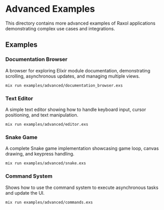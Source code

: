 # Advanced Examples

This directory contains more advanced examples of Raxol applications demonstrating complex use cases and integrations.

## Examples

### Documentation Browser

A browser for exploring Elixir module documentation, demonstrating scrolling, asynchronous updates, and managing multiple views.

```
mix run examples/advanced/documentation_browser.exs
```

### Text Editor

A simple text editor showing how to handle keyboard input, cursor positioning, and text manipulation.

```
mix run examples/advanced/editor.exs
```

### Snake Game

A complete Snake game implementation showcasing game loop, canvas drawing, and keypress handling.

```
mix run examples/advanced/snake.exs
```

### Command System

Shows how to use the command system to execute asynchronous tasks and update the UI.

```
mix run examples/advanced/commands.exs
```
